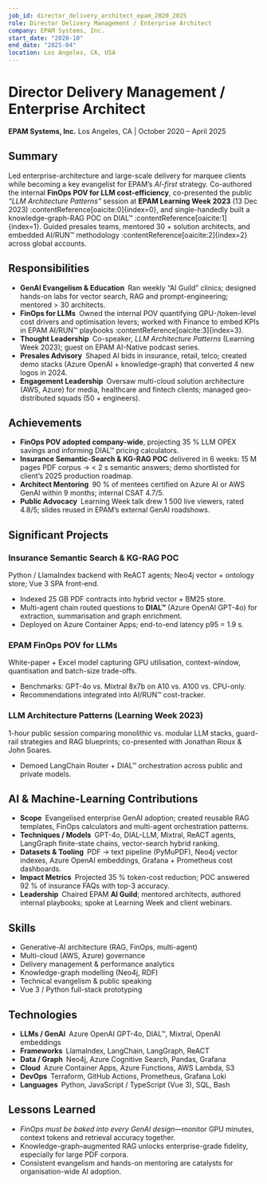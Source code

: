 ```yaml
---
job_id: director_delivery_architect_epam_2020_2025
role: Director Delivery Management / Enterprise Architect
company: EPAM Systems, Inc.
start_date: "2020-10"
end_date: "2025-04"
location: Los Angeles, CA, USA
---
```


# Director Delivery Management / Enterprise Architect
**EPAM Systems, Inc.**
Los Angeles, CA | October 2020 – April 2025

## Summary
Led enterprise-architecture and large-scale delivery for marquee clients while becoming a key evangelist for EPAM’s *AI-first* strategy.
Co-authored the internal **FinOps POV for LLM cost-efficiency**, co-presented the public *“LLM Architecture Patterns”* session at **EPAM Learning Week 2023** (13 Dec 2023) :contentReference[oaicite:0]{index=0}, and single-handedly built a knowledge-graph-RAG POC on DIAL™ :contentReference[oaicite:1]{index=1}.
Guided presales teams, mentored 30 + solution architects, and embedded AI/RUN™ methodology :contentReference[oaicite:2]{index=2} across global accounts.

## Responsibilities
- **GenAI Evangelism & Education** Ran weekly “AI Guild” clinics; designed hands-on labs for vector search, RAG and prompt-engineering; mentored > 30 architects.
- **FinOps for LLMs** Owned the internal POV quantifying GPU-/token-level cost drivers and optimisation levers; worked with Finance to embed KPIs in EPAM AI/RUN™ playbooks :contentReference[oaicite:3]{index=3}.
- **Thought Leadership** Co-speaker, *LLM Architecture Patterns* (Learning Week 2023); guest on EPAM AI-Native podcast series.
- **Presales Advisory** Shaped AI bids in insurance, retail, telco; created demo stacks (Azure OpenAI + knowledge-graph) that converted 4 new logos in 2024.
- **Engagement Leadership** Oversaw multi-cloud solution architecture (AWS, Azure) for media, healthcare and fintech clients; managed geo-distributed squads (50 + engineers).

## Achievements
- **FinOps POV adopted company-wide**, projecting 35 % LLM OPEX savings and informing DIAL™ pricing calculators.
- **Insurance Semantic-Search & KG-RAG POC** delivered in 6 weeks: 15 M pages PDF corpus → < 2 s semantic answers; demo shortlisted for client’s 2025 production roadmap.
- **Architect Mentoring** 90 % of mentees certified on Azure AI or AWS GenAI within 9 months; internal CSAT 4.7/5.
- **Public Advocacy** Learning Week talk drew 1 500 live viewers, rated 4.8/5; slides reused in EPAM’s external GenAI roadshows.

## Significant Projects
### Insurance Semantic Search & KG-RAG POC
Python / LlamaIndex backend with ReACT agents; Neo4j vector + ontology store; Vue 3 SPA front-end.
- Indexed 25 GB PDF contracts into hybrid vector + BM25 store.
- Multi-agent chain routed questions to **DIAL™** (Azure OpenAI GPT-4o) for extraction, summarisation and graph enrichment.
- Deployed on Azure Container Apps; end-to-end latency p95 = 1.9 s.

### EPAM FinOps POV for LLMs
White-paper + Excel model capturing GPU utilisation, context-window, quantisation and batch-size trade-offs.
- Benchmarks: GPT-4o vs. Mixtral 8x7b on A10 vs. A100 vs. CPU-only.
- Recommendations integrated into AI/RUN™ cost-tracker.

### LLM Architecture Patterns (Learning Week 2023)
1-hour public session comparing monolithic vs. modular LLM stacks, guard-rail strategies and RAG blueprints; co-presented with Jonathan Rioux & John Soares.
- Demoed LangChain Router + DIAL™ orchestration across public and private models.

## AI & Machine-Learning Contributions
- **Scope** Evangelised enterprise GenAI adoption; created reusable RAG templates, FinOps calculators and multi-agent orchestration patterns.
- **Techniques / Models** GPT-4o, DIAL-LLM, Mixtral, ReACT agents, LangGraph finite-state chains, vector-search hybrid ranking.
- **Datasets & Tooling** PDF → text pipeline (PyMuPDF), Neo4j vector indexes, Azure OpenAI embeddings, Grafana + Prometheus cost dashboards.
- **Impact Metrics** Projected 35 % token-cost reduction; POC answered 92 % of insurance FAQs with top-3 accuracy.
- **Leadership** Chaired EPAM **AI Guild**; mentored architects, authored internal playbooks; spoke at Learning Week and client webinars.

## Skills
- Generative-AI architecture (RAG, FinOps, multi-agent)
- Multi-cloud (AWS, Azure) governance
- Delivery management & performance analytics
- Knowledge-graph modelling (Neo4j, RDF)
- Technical evangelism & public speaking
- Vue 3 / Python full-stack prototyping

## Technologies
- **LLMs / GenAI** Azure OpenAI GPT-4o, DIAL™, Mixtral, OpenAI embeddings
- **Frameworks** LlamaIndex, LangChain, LangGraph, ReACT
- **Data / Graph** Neo4j, Azure Cognitive Search, Pandas, Grafana
- **Cloud** Azure Container Apps, Azure Functions, AWS Lambda, S3
- **DevOps** Terraform, GitHub Actions, Prometheus, Grafana Loki
- **Languages** Python, JavaScript / TypeScript (Vue 3), SQL, Bash

## Lessons Learned
- *FinOps must be baked into every GenAI design*—monitor GPU minutes, context tokens and retrieval accuracy together.
- Knowledge-graph–augmented RAG unlocks enterprise-grade fidelity, especially for large PDF corpora.
- Consistent evangelism and hands-on mentoring are catalysts for organisation-wide AI adoption.

